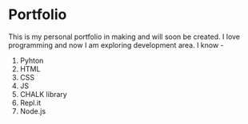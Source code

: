# Portfolio

This is my personal portfolio in making and will soon be created. I love programming and now I am exploring development area.
I know -

1. Pyhton
2. HTML
3. CSS
4. JS
5. CHALK library
6. Repl.it
7. Node.js
